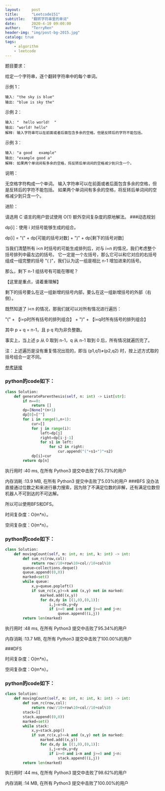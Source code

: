 ```yaml
---
layout:     post
title:      "Leetcode151"
subtitle:   "翻转字符串里的单词"
date:       2020-4-10 09:00:00
author:     "TerryRen"
header-img: "img/post-bg-2015.jpg"
catalog: true
tags:
    - algorithm
    - leetcode
---
```

题目要求：

给定一个字符串，逐个翻转字符串中的每个单词。

示例 1：
```
输入: "the sky is blue"
输出: "blue is sky the"
```
示例 2：
```
输入: "  hello world!  "
输出: "world! hello"
解释: 输入字符串可以在前面或者后面包含多余的空格，但是反转后的字符不能包括。
```
示例 3：
```
输入: "a good   example"
输出: "example good a"
解释: 如果两个单词间有多余的空格，将反转后单词间的空格减少到只含一个。
```
说明：

无空格字符构成一个单词。
输入字符串可以在前面或者后面包含多余的空格，但是反转后的字符不能包括。
如果两个单词间有多余的空格，将反转后单词间的空格减少到只含一个。

进阶：

请选用 C 语言的用户尝试使用 O(1) 额外空间复杂度的原地解法。
###动态规划

dp[i]：使用 i 对括号能够生成的组合。

dp[i] = "(" + dp[可能的括号对数] + ")" + dp[剩下的括号对数]

当我们清楚所有 i<n 时括号的可能生成排列后，对与 i=n 的情况，我们考虑整个括号排列中最左边的括号。
它一定是一个左括号，那么它可以和它对应的右括号组成一组完整的括号 "( )"，我们认为这一组是相比 n-1 增加进来的括号。

那么，剩下 n-1 组括号有可能在哪呢？

【这里是重点，请着重理解】

剩下的括号要么在这一组新增的括号内部，要么在这一组新增括号的外部（右侧）。

既然知道了 i<n 的情况，那我们就可以对所有情况进行遍历：

"(" + 【i=p时所有括号的排列组合】 + ")" + 【i=q时所有括号的排列组合】

其中 p + q = n-1，且 p q 均为非负整数。

事实上，当上述 p 从 0 取到 n-1，q 从 n-1 取到 0 后，所有情况就遍历完了。

注：上述遍历是没有重复情况出现的，即当 (p1,q1)≠(p2,q2) 时，按上述方式取的括号组合一定不同。


[参考链接](https://leetcode-cn.com/problems/generate-parentheses/solution/zui-jian-dan-yi-dong-de-dong-tai-gui-hua-bu-lun-da/)





### python的code如下：


```python
class Solution:
    def generateParenthesis(self, n: int) -> List[str]:
        if n==0:
            return []
        dp=[None]*(n+1)
        dp[0]=[""]
        for i in range(1,n+1):
            cur=[]
            for j in range(i):
                left=dp[j]
                right=dp[i-j-1]
                for s1 in left:
                    for s2 in right:
                        cur.append("("+s1+")"+s2)
            dp[i]=cur
        return dp[n]
```
执行用时 :40 ms, 在所有 Python3 提交中击败了65.73%的用户

内存消耗 :13.9 MB, 在所有 Python3 提交中击败了5.03%的用户
###BFS
没办法直接通过位数之和来进行暴力搜索，因为除了不满足位数的非解，还有满足位数但机器人不可到达的不可达解。

所以可以使用BFS和DFS。


时间复杂度：O(m*n）。

空间复杂度：O(m*n）。




### python的code如下：


```python
class Solution:
    def movingCount(self, m: int, n: int, k: int) -> int:
        def sum_rc(row,col):     
            return row//10+row%10+col//10+col%10
        queue=collections.deque()
        queue.append((0,0))
        marked=set()
        while queue:
            x,y=queue.popleft()
            if sum_rc(x,y)<=k and (x,y) not in marked:
                marked.add((x,y))
                for dx,dy in [(1,0),(0,1)]:
                    i,j=x+dx,y+dy
                    if i>=0 and i<m and j>=0 and j<n:
                        queue.append((i,j))    
        return len(marked)
```
执行用时 :48 ms, 在所有 Python3 提交中击败了95.34%的用户

内存消耗 :13.7 MB, 在所有 Python3 提交中击败了100.00%的用户

###DFS


时间复杂度：O(m*n）。

空间复杂度：O(m*n）。
### python的code如下：


```python
class Solution:
    def movingCount(self, m: int, n: int, k: int) -> int:
        def sum_rc(row,col):     
            return row//10+row%10+col//10+col%10
        stack=[]
        stack.append((0,0))
        marked=set()
        while stack:
            x,y=stack.pop()
            if sum_rc(x,y)<=k and (x,y) not in marked:
                marked.add((x,y))
                for dx,dy in [(1,0),(0,1)]:
                    i,j=x+dx,y+dy
                    if i>=0 and i<m and j>=0 and j<n:
                        stack.append((i,j))    
        return len(marked)
```
执行用时 :44 ms, 在所有 Python3 提交中击败了98.62%的用户

内存消耗 :14 MB, 在所有 Python3 提交中击败了100.00%的用户